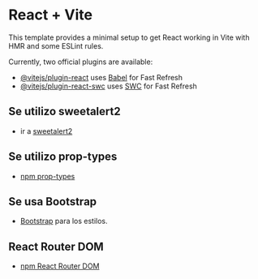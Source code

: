 # React + Vite

This template provides a minimal setup to get React working in Vite with HMR and some ESLint rules.

Currently, two official plugins are available:

- [@vitejs/plugin-react](https://github.com/vitejs/vite-plugin-react/blob/main/packages/plugin-react/README.md) uses [Babel](https://babeljs.io/) for Fast Refresh
- [@vitejs/plugin-react-swc](https://github.com/vitejs/vite-plugin-react-swc) uses [SWC](https://swc.rs/) for Fast Refresh

## Se utilizo sweetalert2

- ir a [sweetalert2](https://sweetalert2.github.io/)

## Se utilizo prop-types

- [npm prop-types](https://www.npmjs.com/package/prop-types)

## Se usa Bootstrap

- [Bootstrap](https://getbootstrap.com/docs/5.3/components/navbar/#nav) para los estilos.

## React Router DOM

- [npm React Router DOM](https://www.npmjs.com/package/react-router-dom)
